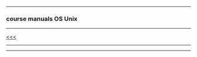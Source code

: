 
---

### course manuals OS Unix

---

[<<<](https://github.com/ttltrk/ELSE/blob/master/SHELL/CMOS/CMOS.MD)

---

---
